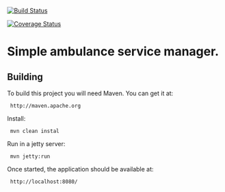 
[![Build Status](https://travis-ci.org/Brest-Java-Course-2018/AkhremDmitry.svg?branch=master)](https://travis-ci.org/Brest-Java-Course-2018/AkhremDmitry)

[![Coverage Status](https://coveralls.io/repos/github/Brest-Java-Course-2018/AkhremDmitry/badge.svg)](https://coveralls.io/github/Brest-Java-Course-2018/AkhremDmitry)

# Simple ambulance service manager.

Building
--------
 
 To build this project you will need Maven. You can get it at:
 
     http://maven.apache.org
     
 Install:
 
     mvn clean instal
     
 Run in a jetty server:
 
     mvn jetty:run

 Once started, the application should be available at:
 
     http://localhost:8080/
